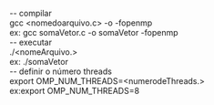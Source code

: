 -- compilar
    <br>
    gcc <nomedoarquivo.c> -o <nomequevocequer> -fopenmp
    <br>
    ex: gcc somaVetor.c -o somaVetor -fopenmp
    <br>
-- executar
    <br>
    ./<nomeArquivo.>
    <br>
    ex: ./somaVetor
    <br>
-- definir o número threads
    <br>
    export OMP_NUM_THREADS=<numerodeThreads.>
    <br>
    ex:export OMP_NUM_THREADS=8
